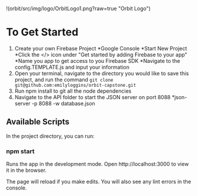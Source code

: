 !(orbit/src/img/logo/OrbitLogo1.png?raw=true "Orbit Logo")

# To Get Started
1. Create your own Firebase Project
  *Google Console
  *Start New Project
  *Click the </> icon under "Get started by adding Firebase to your app"
  *Name you app to get access to you Firebase SDK
  *Navigate to the config.TEMPLATE.js and input your information
2. Open your terminal, navigate to the directory you would like to save this project, and run the command ```git clone git@github.com:emilyloggins/orbit-capstone.git```
3. Run npm install to git all the node dependencies
4. Navigate to the API folder to start the JSON server on port 8088
  *json-server -p 8088 -w database.json

## Available Scripts
In the project directory, you can run:

### npm start
Runs the app in the development mode.
Open http://localhost:3000 to view it in the browser.

The page will reload if you make edits.
You will also see any lint errors in the console.
